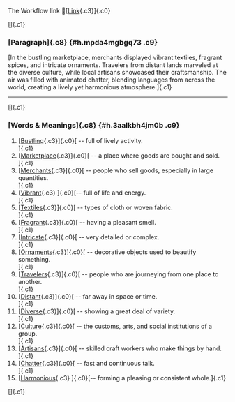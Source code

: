 The Workflow link
👏[[Link](https://www.google.com/url?q=http://www.google.com&sa=D&source=editors&ust=1757061573319249&usg=AOvVaw1fy5O0U7SkBLz_vGTD3JPT){.c3}]{.c0}

[]{.c1}

### [Paragraph]{.c8} {#h.mpda4mgbgq73 .c9}

[In the bustling marketplace, merchants displayed vibrant textiles,
fragrant spices, and intricate ornaments. Travelers from distant lands
marveled at the diverse culture, while local artisans showcased their
craftsmanship. The air was filled with animated chatter, blending
languages from across the world, creating a lively yet harmonious
atmosphere.]{.c1}

------------------------------------------------------------------------

[]{.c1}

### [Words & Meanings]{.c8} {#h.3aalkbh4jm0b .c9}

1.  [[Bustling](https://www.google.com/url?q=http://www.google.com&sa=D&source=editors&ust=1757061573320219&usg=AOvVaw1yDiw9BCW6hkOShEG2xW2n){.c3}]{.c0}[ --
    full of lively activity.\
    ]{.c1}
2.  [[Marketplace](https://www.google.com/url?q=http://www.google.com&sa=D&source=editors&ust=1757061573320379&usg=AOvVaw0KMvy7TWbLnCSZsuY6ROKr){.c3}]{.c0}[ --
    a place where goods are bought and sold.\
    ]{.c1}
3.  [[Merchants](https://www.google.com/url?q=http://www.google.com&sa=D&source=editors&ust=1757061573320530&usg=AOvVaw0FwKL4VAAYN4uYNj02sT3O){.c3}]{.c0}[ --
    people who sell goods, especially in large quantities.\
    ]{.c1}
4.  [[Vibrant](https://www.google.com/url?q=http://www.google.com&sa=D&source=editors&ust=1757061573320726&usg=AOvVaw3p4HdXZY07xJCoYlvKToRM){.c3}
    ]{.c0}[-- full of life and energy.\
    ]{.c1}
5.  [[Textiles](https://www.google.com/url?q=http://www.google.com&sa=D&source=editors&ust=1757061573320969&usg=AOvVaw168QKf9zZDuDd9q-QOH53d){.c3}]{.c0}[ --
    types of cloth or woven fabric.\
    ]{.c1}
6.  [[Fragrant](https://www.google.com/url?q=http://www.google.com&sa=D&source=editors&ust=1757061573321216&usg=AOvVaw2euqrGQW4F73g-591Bw13k){.c3}]{.c0}[ --
    having a pleasant smell.\
    ]{.c1}
7.  [[Intricate](https://www.google.com/url?q=http://www.google.com&sa=D&source=editors&ust=1757061573321443&usg=AOvVaw13fuwhklVw0bfkXA9M5dEY){.c3}]{.c0}[ --
    very detailed or complex.\
    ]{.c1}
8.  [[Ornaments](https://www.google.com/url?q=http://www.google.com&sa=D&source=editors&ust=1757061573321577&usg=AOvVaw3_61bKgeHxAbHd8IKH4j2l){.c3}]{.c0}[ --
    decorative objects used to beautify something.\
    ]{.c1}
9.  [[Travelers](https://www.google.com/url?q=http://www.google.com&sa=D&source=editors&ust=1757061573321785&usg=AOvVaw07euMR9kUv89CEDASIi0nF){.c3}]{.c0}[ --
    people who are journeying from one place to another.\
    ]{.c1}
10. [[Distant](https://www.google.com/url?q=http://www.google.com&sa=D&source=editors&ust=1757061573322021&usg=AOvVaw12KX83uFAqXwrSJRdbOm5_){.c3}]{.c0}[ --
    far away in space or time.\
    ]{.c1}
11. [[Diverse](https://www.google.com/url?q=http://www.google.com&sa=D&source=editors&ust=1757061573322185&usg=AOvVaw0VKmgfPjVRod-xGYBBvEP8){.c3}]{.c0}[ --
    showing a great deal of variety.\
    ]{.c1}
12. [[Culture](https://www.google.com/url?q=http://www.google.com&sa=D&source=editors&ust=1757061573322311&usg=AOvVaw0dCcU7o5v7kP5VVS9z_rMx){.c3}]{.c0}[ --
    the customs, arts, and social institutions of a group.\
    ]{.c1}
13. [[Artisans](https://www.google.com/url?q=http://www.google.com&sa=D&source=editors&ust=1757061573322450&usg=AOvVaw1-t9VOyMMKNAFEFhHav43R){.c3}]{.c0}[ --
    skilled craft workers who make things by hand.\
    ]{.c1}
14. [[Chatter](https://www.google.com/url?q=http://www.google.com&sa=D&source=editors&ust=1757061573322579&usg=AOvVaw01s9OVH2Ky4ujWLH7WYtjA){.c3}]{.c0}[ --
    fast and continuous talk.\
    ]{.c1}
15. [[Harmonious](https://www.google.com/url?q=http://www.google.com&sa=D&source=editors&ust=1757061573322710&usg=AOvVaw0AobIW99yaBw16FymjvnhH){.c3}
    ]{.c0}[-- forming a pleasing or consistent whole.]{.c1}

[]{.c1}
